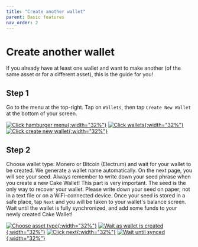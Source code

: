 ```yaml
---
title: "Create another wallet"
parent: Basic features
nav_order: 2
---
```


# Create another wallet

If you already have at least one wallet and want to make another (of the same asset or for a different asset), this is the guide for you!

## Step 1   

Go to the menu at the top-right. Tap on `Wallets`, then tap `Create New Wallet` at the bottom of your screen.

[![Click hamburger menu](/images/new-wallet-1.jpg){:width="32%"}](/images/new-wallet-1.jpg)
[![Click wallets](/images/new-wallet-2.jpg){:width="32%"}](/images/new-wallet-2.jpg)
[![Click create new wallet](/images/new-wallet-3.jpg){:width="32%"}](/images/new-wallet-3.jpg)

## Step 2  

Choose wallet type: Monero or Bitcoin (Electrum) and wait for your wallet to be created. We generate a wallet name automatically. On the next page, you will see your seed. Always remember to write down your seed phrase when you create a new Cake Wallet! This part is very important. The seed is the only way to recover your wallet. Please write down your seed on paper; not in a text file or on a WiFi-connected device. Once your seed is stored in a safe place, tap `Next` and you will be taken to your wallet's balance screen. Wait until the wallet is fully synchronized, and add some funds to your newly created Cake Wallet!

[![Choose asset type](/images/new-wallet-7.jpg){:width="32%"}](/images/new-wallet-7.jpg)
[![Wait as wallet is created](/images/new-wallet-4.jpg){:width="32%"}](/images/new-wallet-4.jpg)
[![Click next](/images/new-wallet-5.jpg){:width="32%"}](/images/new-wallet-5.jpg)
[![Wait until synced](/images/new-wallet-6.jpg){:width="32%"}](/images/new-wallet-6.jpg)
